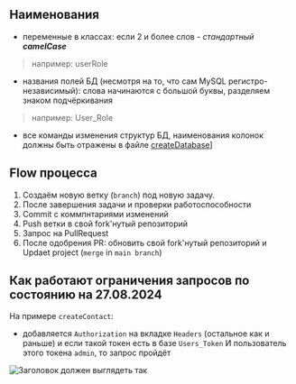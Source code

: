 ## Наименования

- переменные в классах: если 2 и более слов - *стандартный __camelCase__*

> например: userRole

- названия полей БД (несмотря на то, что сам MySQL регистро-независимый): слова начинаются с большой буквы, разделяем
  знаком подчёркивания

> например: User_Role

- все команды изменения структур БД, наименования колонок должны быть отражены в файле [
  createDatabase](./createDatabase.sql)]

>

## Flow процесса

1. Создаём новую ветку (`branch`) под новую задачу.
2. После завершения задачи и проверки работоспособности
3. Commit с коммпнтариями изменений
4. Push ветки в свой fork'нутый репозиторий
5. Запрос на PullRequest
6. После одобрения PR: обновить свой fork'нутый репозиторий и Updaet project (`merge` in `main branch`)

## Как работают ограничения запросов по состоянию на 27.08.2024

На примере `createContact`:

- добавляется `Authorization` на вкладке `Headers` (остальное как и раньше) и
  если такой токен есть в базе `Users_Token` И пользователь этого токена `admin`, то запрос пройдёт

![Заголовок должен выглядеть так](https://i.imgur.com/Ng4jIyn.png "Заголовок должен выглядеть так")